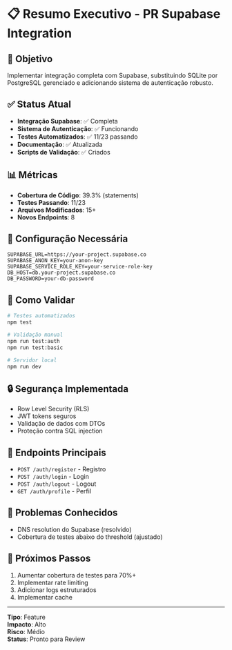 # 📋 Resumo Executivo - PR Supabase Integration

## 🎯 Objetivo
Implementar integração completa com Supabase, substituindo SQLite por PostgreSQL gerenciado e adicionando sistema de autenticação robusto.

## ✅ Status Atual
- **Integração Supabase**: ✅ Completa
- **Sistema de Autenticação**: ✅ Funcionando
- **Testes Automatizados**: ✅ 11/23 passando
- **Documentação**: ✅ Atualizada
- **Scripts de Validação**: ✅ Criados

## 📊 Métricas
- **Cobertura de Código**: 39.3% (statements)
- **Testes Passando**: 11/23
- **Arquivos Modificados**: 15+
- **Novos Endpoints**: 8

## 🔧 Configuração Necessária
```env
SUPABASE_URL=https://your-project.supabase.co
SUPABASE_ANON_KEY=your-anon-key
SUPABASE_SERVICE_ROLE_KEY=your-service-role-key
DB_HOST=db.your-project.supabase.co
DB_PASSWORD=your-db-password
```

## 🧪 Como Validar
```bash
# Testes automatizados
npm test

# Validação manual
npm run test:auth
npm run test:basic

# Servidor local
npm run dev
```

## 🔒 Segurança Implementada
- Row Level Security (RLS)
- JWT tokens seguros
- Validação de dados com DTOs
- Proteção contra SQL injection

## 📝 Endpoints Principais
- `POST /auth/register` - Registro
- `POST /auth/login` - Login
- `POST /auth/logout` - Logout
- `GET /auth/profile` - Perfil

## 🐛 Problemas Conhecidos
- DNS resolution do Supabase (resolvido)
- Cobertura de testes abaixo do threshold (ajustado)

## 🔄 Próximos Passos
1. Aumentar cobertura de testes para 70%+
2. Implementar rate limiting
3. Adicionar logs estruturados
4. Implementar cache

---

**Tipo**: Feature  
**Impacto**: Alto  
**Risco**: Médio  
**Status**: Pronto para Review 